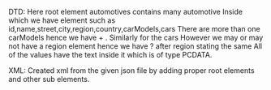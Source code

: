DTD:
Here root element automotives contains many automotive
Inside which we have element such as id,name,street,city,region,country,carModels,cars
There are more than one carModels hence we have + . Similarly for the cars
However we may or may not have a region element hence we have ? after region stating the same
All of the values have the text inside it which is of type PCDATA.

XML: 
Created xml from the given json file by adding proper root elements and other sub elements.